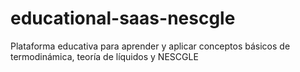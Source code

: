 # educational-saas-nescgle
Plataforma educativa para aprender y aplicar conceptos básicos de termodinámica, teoría de líquidos y NESCGLE
